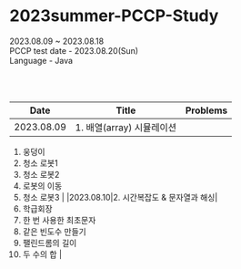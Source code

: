# 2023summer-PCCP-Study  

2023.08.09 ~ 2023.08.18  
PCCP test date - 2023.08.20(Sun)  
Language - Java   

<br/>
<br/>

|Date|Title|Problems|
|---|---|---|
|2023.08.09|1. 배열(array) 시뮬레이션|
1. 웅덩이
2. 청소 로봇1
3. 청소 로봇2
4. 로봇의 이동
5. 청소 로봇3
|
|2023.08.10|2. 시간복잡도 & 문자열과 해싱|
1. 학급회장
2. 한 번 사용한 최초문자
3. 같은 빈도수 만들기
4. 팰린드롬의 길이
5. 두 수의 합
|
